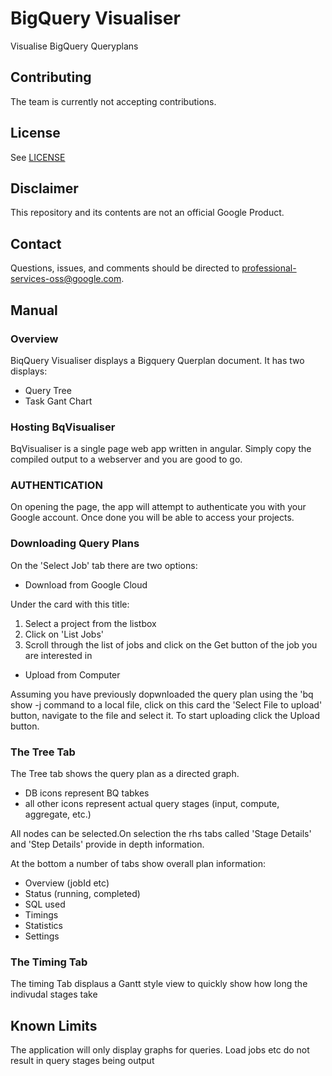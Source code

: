 # BigQuery Visualiser

Visualise BigQuery Queryplans

## Contributing
The team is currently not accepting contributions.

## License
See [LICENSE](/LICENSE)

## Disclaimer
This repository and its contents are not an official Google Product.

## Contact
Questions, issues, and comments should be directed to
[professional-services-oss@google.com](mailto:professional-services@google.com).

## Manual

### Overview
BiqQuery Visualiser displays a Bigquery Querplan document. It has two displays:

* Query Tree
* Task Gant Chart

### Hosting BqVisualiser
BqVisualiser is a single page web app  written in angular. 
Simply copy the compiled output to a webserver and you are good to go.

### AUTHENTICATION
On opening the page, the app will attempt to authenticate you with your Google account. Once done you will be able to access 
your projects.

### Downloading Query Plans
On the 'Select Job' tab there are two options:

* Download from Google Cloud

Under the card with this title:

1. Select a project from the listbox 
2. Click on 'List Jobs'
3. Scroll through the list of jobs and click on the Get button of the job you are interested in

* Upload from Computer

Assuming you have previously dopwnloaded the query plan using the 'bq show -j <jobid> command to a local file, 
click on this card the 'Select File to upload' button, navigate to the file and select it. To start uploading click the
Upload button.

### The Tree Tab

The Tree tab shows the query plan as a directed graph. 

* DB icons represent BQ tabkes
* all other icons represent actual query stages (input, compute, aggregate, etc.)

All nodes can be selected.On selection the rhs tabs called 'Stage Details' and 'Step Details' provide in depth information.

At the bottom a number of tabs show overall plan information:

* Overview (jobId etc)
* Status (running, completed)
* SQL used
* Timings
* Statistics
* Settings

### The Timing Tab
The timing Tab displaus a Gantt style view to quickly show how long the indivudal stages take


## Known Limits

The application will only display graphs for queries. Load jobs etc do not result in query stages being output